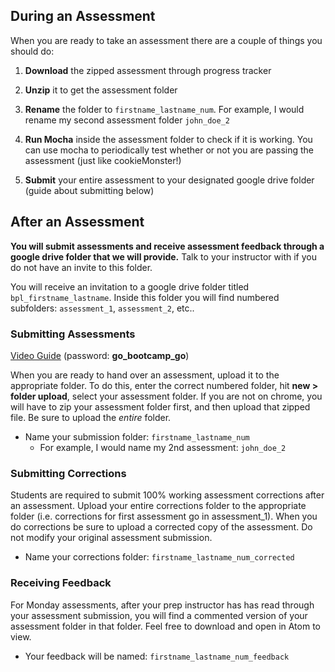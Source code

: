 ## During an Assessment
When you are ready to take an assessment there are a couple of things you should do:


1. **Download** the zipped assessment through progress tracker

2. **Unzip** it to get the assessment folder

3. **Rename** the folder to `firstname_lastname_num`. For example, I would rename my second assessment folder `john_doe_2`

4. **Run Mocha** inside the assessment folder to check if it is working. You can use mocha to periodically test whether or not you are passing the assessment (just like cookieMonster!)

6. **Submit** your entire assessment to your designated google drive folder (guide about submitting below)

## After an Assessment

**You will submit assessments and receive assessment feedback through a google drive folder that we will provide.** Talk to your instructor with if you do not have an invite to this folder.

You will receive an invitation to a google drive folder titled `bpl_firstname_lastname`. Inside this folder you will find numbered subfolders: `assessment_1`, `assessment_2`, etc..

### Submitting Assessments

[Video Guide](https://vimeo.com/202451951) (password: **go_bootcamp_go**)

When you are ready to hand over an assessment, upload it to the appropriate folder. To do this, enter the correct numbered folder, hit **new > folder upload**, select your assessment folder. If you are not on chrome, you will have to zip your assessment folder first, and then upload that zipped file. Be sure to upload the *entire* folder.
+ Name your submission folder: `firstname_lastname_num`
  + For example, I would name my 2nd assessment: `john_doe_2`

### Submitting Corrections
Students are required to submit 100% working assessment corrections after an assessment. Upload your entire corrections folder to the appropriate folder (i.e. corrections for first assessment go in assessment_1). When you do corrections be sure to upload a corrected copy of the assessment. Do not modify your original assessment submission.
+ Name your corrections folder: `firstname_lastname_num_corrected`

### Receiving Feedback
For Monday assessments, after your prep instructor has has read through your assessment submission, you will find a commented version of your assessment folder in that folder. Feel free to download and open in Atom to view.
+ Your feedback will be named: `firstname_lastname_num_feedback`

